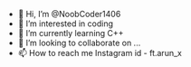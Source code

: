 - 👋 Hi, I’m @NoobCoder1406
- 👀 I’m interested in coding 
- 🌱 I’m currently learning C++
- 💞️ I’m looking to collaborate on ...
- 📫 How to reach me Instagram id - ft.arun_x 

<!---
NoobCoder1406/NoobCoder1406 is a ✨ special ✨ repository because its `README.md` (this file) appears on your GitHub profile.
You can click the Preview link to take a look at your changes.
--->
